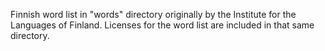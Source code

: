 Finnish word list in "words" directory originally by the Institute for the Languages of Finland. Licenses for the word list are included in that same directory.